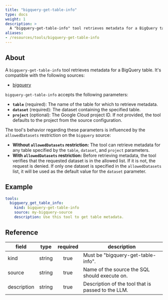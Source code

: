 ```yaml
---
title: "bigquery-get-table-info"
type: docs
weight: 1
description: >
  A "bigquery-get-table-info" tool retrieves metadata for a BigQuery table.
aliases:
- /resources/tools/bigquery-get-table-info
---
```


## About

A `bigquery-get-table-info` tool retrieves metadata for a BigQuery table.
It's compatible with the following sources:

- [bigquery](../../sources/bigquery.md)

`bigquery-get-table-info` accepts the following parameters:
- **`table`** (required): The name of the table for which to retrieve metadata.
- **`dataset`** (required): The dataset containing the specified table.
- **`project`** (optional): The Google Cloud project ID. If not provided, the
  tool defaults to the project from the source configuration.

The tool's behavior regarding these parameters is influenced by the
`allowedDatasets` restriction on the `bigquery` source:
- **Without `allowedDatasets` restriction:** The tool can retrieve metadata for
  any table specified by the `table`, `dataset`, and `project` parameters.
- **With `allowedDatasets` restriction:** Before retrieving metadata, the tool
  verifies that the requested dataset is in the allowed list. If it is not, the
  request is denied. If only one dataset is specified in the `allowedDatasets`
  list, it will be used as the default value for the `dataset` parameter.

## Example

```yaml
tools:
  bigquery_get_table_info:
    kind: bigquery-get-table-info
    source: my-bigquery-source
    description: Use this tool to get table metadata.
```

## Reference

| **field**   |                  **type**                  | **required** | **description**                                                                                  |
|-------------|:------------------------------------------:|:------------:|--------------------------------------------------------------------------------------------------|
| kind        |                   string                   |     true     | Must be "bigquery-get-table-info".                                                               |
| source      |                   string                   |     true     | Name of the source the SQL should execute on.                                                    |
| description |                   string                   |     true     | Description of the tool that is passed to the LLM.                                               |
